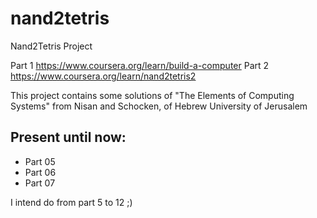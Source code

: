 # nand2tetris
Nand2Tetris Project 

Part 1 https://www.coursera.org/learn/build-a-computer
Part 2 https://www.coursera.org/learn/nand2tetris2

This project contains some solutions of  "The Elements of Computing Systems" from Nisan and Schocken, of Hebrew University of Jerusalem


## Present until now: 
- Part 05
- Part 06
- Part 07

I intend do from part 5 to 12 ;)
